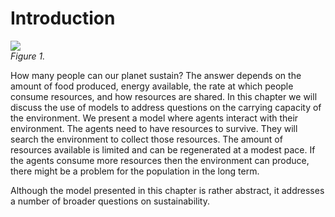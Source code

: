 # Introduction

![](https://raw.githubusercontent.com/comses/intro-to-abm/master/assets/images/CH_6_Fig_1.png)<br>*Figure 1.*

How many people can our planet sustain? The answer depends on the amount of food produced, energy available, the rate at which people consume resources, and how resources are shared. In this chapter we will discuss the use of models to address questions on the carrying capacity of the environment. We present a model where agents interact with their environment. The agents need to have resources to survive. They will search the environment to collect those resources. The amount of resources available is limited and can be regenerated at a modest pace. If the agents consume more resources then the environment can produce, there might be a problem for the population in the long term.

Although the model presented in this chapter is rather abstract, it addresses a number of broader questions on sustainability.
